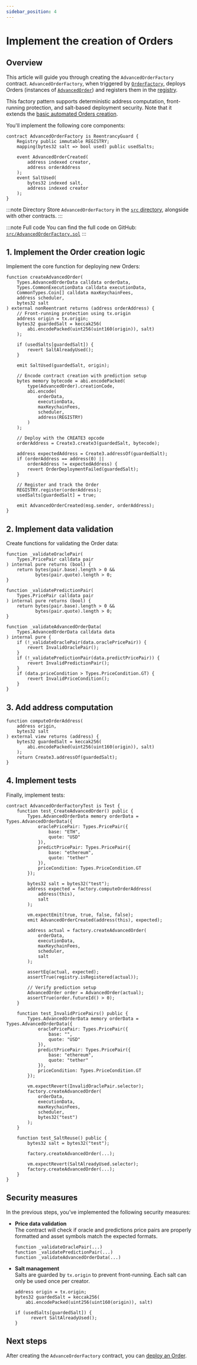 ```yaml
---
sidebar_position: 4
---
```


# Implement the creation of Orders

## Overview

This article will guide you through creating the `AdvancedOrderFactory` contract. `AdvancedOrderFactory`,  when triggered by [`OrderFactory`](../build-the-infrastructure-for-orders/implement-the-creation-of-orders), deploys Orders (instances of [`AdvancedOrder`](implement-orders)) and registers them in the [registry](../build-the-infrastructure-for-orders/create-helpers-and-utils#3-implement-the-registry).

This factory pattern supports deterministic address computation, front-running protection, and salt-based deployment security. Note that it extends the [basic automated Orders creation](../implement-automated-orders/implement-orders).

You'll implement the following core components:

```solidity
contract AdvancedOrderFactory is ReentrancyGuard {
    Registry public immutable REGISTRY;
    mapping(bytes32 salt => bool used) public usedSalts;

    event AdvancedOrderCreated(
        address indexed creator, 
        address orderAddress
    );
    event SaltUsed(
        bytes32 indexed salt, 
        address indexed creator
    );
}
```

:::note Directory
Store `AdvancedOrderFactory` in the [`src` directory](https://github.com/warden-protocol/wardenprotocol/blob/main/solidity/orders/src), alongside with other contracts.
:::

:::note Full code
You can find the full code on GitHub: [`src/AdvancedOrderFactory.sol`](https://github.com/warden-protocol/wardenprotocol/blob/main/solidity/orders/src/AdvancedOrderFactory.sol)
:::

## 1. Implement the Order creation logic

Implement the core function for deploying new Orders:

```solidity title="src/AdvancedOrderFactory.sol"
function createAdvancedOrder(
    Types.AdvancedOrderData calldata orderData,
    Types.CommonExecutionData calldata executionData,
    CommonTypes.Coin[] calldata maxKeychainFees,
    address scheduler,
    bytes32 salt
) external nonReentrant returns (address orderAddress) {
    // Front-running protection using tx.origin
    address origin = tx.origin;
    bytes32 guardedSalt = keccak256(
        abi.encodePacked(uint256(uint160(origin)), salt)
    );

    if (usedSalts[guardedSalt]) {
        revert SaltAlreadyUsed();
    }

    emit SaltUsed(guardedSalt, origin);

    // Encode contract creation with prediction setup
    bytes memory bytecode = abi.encodePacked(
        type(AdvancedOrder).creationCode,
        abi.encode(
            orderData,
            executionData,
            maxKeychainFees,
            scheduler,
            address(REGISTRY)
        )
    );

    // Deploy with the CREATE3 opcode
    orderAddress = Create3.create3(guardedSalt, bytecode);

    address expectedAddress = Create3.addressOf(guardedSalt);
    if (orderAddress == address(0) || 
        orderAddress != expectedAddress) {
        revert OrderDeploymentFailed(guardedSalt);
    }

    // Register and track the Order
    REGISTRY.register(orderAddress);
    usedSalts[guardedSalt] = true;

    emit AdvancedOrderCreated(msg.sender, orderAddress);
}
```

## 2. Implement data validation

Create functions for validating the Order data:

```solidity title="src/AdvancedOrderFactory.sol"
function _validateOraclePair(
    Types.PricePair calldata pair
) internal pure returns (bool) {
    return bytes(pair.base).length > 0 && 
           bytes(pair.quote).length > 0;
}

function _validatePredictionPair(
    Types.PricePair calldata pair
) internal pure returns (bool) {
    return bytes(pair.base).length > 0 && 
           bytes(pair.quote).length > 0;
}

function _validateAdvancedOrderData(
    Types.AdvancedOrderData calldata data
) internal pure {
    if (!_validateOraclePair(data.oraclePricePair)) {
        revert InvalidOraclePair();
    }
    if (!_validatePredictionPair(data.predictPricePair)) {
        revert InvalidPredictionPair();
    }
    if (data.priceCondition > Types.PriceCondition.GT) {
        revert InvalidPriceCondition();
    }
}
```

## 3. Add address computation

```solidity title="/src/AdvancedOrderFactory.sol"
function computeOrderAddress(
    address origin,
    bytes32 salt
) external view returns (address) {
    bytes32 guardedSalt = keccak256(
        abi.encodePacked(uint256(uint160(origin)), salt)
    );
    return Create3.addressOf(guardedSalt);
}
```

## 4. Implement tests

Finally, implement tests:

```solidity
contract AdvancedOrderFactoryTest is Test {
    function test_CreateAdvancedOrder() public {
        Types.AdvancedOrderData memory orderData = Types.AdvancedOrderData({
            oraclePricePair: Types.PricePair({
                base: "ETH",
                quote: "USD"
            }),
            predictPricePair: Types.PricePair({
                base: "ethereum",
                quote: "tether"
            }),
            priceCondition: Types.PriceCondition.GT
        });

        bytes32 salt = bytes32("test");
        address expected = factory.computeOrderAddress(
            address(this),
            salt
        );

        vm.expectEmit(true, true, false, false);
        emit AdvancedOrderCreated(address(this), expected);

        address actual = factory.createAdvancedOrder(
            orderData,
            executionData,
            maxKeychainFees,
            scheduler,
            salt
        );

        assertEq(actual, expected);
        assertTrue(registry.isRegistered(actual));
        
        // Verify prediction setup
        AdvancedOrder order = AdvancedOrder(actual);
        assertTrue(order.futureId() > 0);
    }

    function test_InvalidPricePairs() public {
        Types.AdvancedOrderData memory orderData = Types.AdvancedOrderData({
            oraclePricePair: Types.PricePair({
                base: "",
                quote: "USD"
            }),
            predictPricePair: Types.PricePair({
                base: "ethereum",
                quote: "tether"
            }),
            priceCondition: Types.PriceCondition.GT
        });

        vm.expectRevert(InvalidOraclePair.selector);
        factory.createAdvancedOrder(
            orderData,
            executionData,
            maxKeychainFees,
            scheduler,
            bytes32("test")
        );
    }

    function test_SaltReuse() public {
        bytes32 salt = bytes32("test");
        
        factory.createAdvancedOrder(...);
        
        vm.expectRevert(SaltAlreadyUsed.selector);
        factory.createAdvancedOrder(...);
    }
}
```

## Security measures

In the previous steps, you've implemented the following security measures:

- **Price data validation**  
  The contract will check if oracle and predictions price pairs are properly formatted and asset symbols match the expected formats.
  ```
  function _validateOraclePair(...)  
  function _validatePredictionPair(...)
  function _validateAdvancedOrderData(...)
  ```
- **Salt management**  
  Salts are guarded by `tx.origin` to prevent front-running. Each salt can only be used once per creator.
  ```
  address origin = tx.origin;
  bytes32 guardedSalt = keccak256(
      abi.encodePacked(uint256(uint160(origin)), salt)
  ```
  ```
  if (usedSalts[guardedSalt]) {
        revert SaltAlreadyUsed();
  }
  ```

## Next steps

After creating the `AdvanceOrderFactory` contract, you can [deploy an Order](deploy-an-order).
